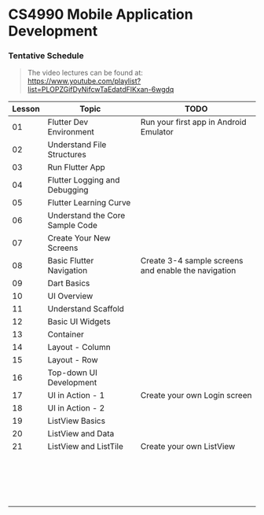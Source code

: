 # CS4990 Mobile Application Development

### Tentative Schedule

> The video lectures can be found at: https://www.youtube.com/playlist?list=PLOPZGifDyNifcwTaEdatdFlKxan-6wgdq

| Lesson | Topic                           | TODO                                                |
| ------ | ------------------------------- | --------------------------------------------------- |
| 01     | Flutter Dev Environment         | Run your first app in Android Emulator              |
| 02     | Understand File Structures      |                                                     |
| 03     | Run Flutter App                 |                                                     |
| 04     | Flutter Logging and Debugging   |                                                     |
| 05     | Flutter Learning Curve          |                                                     |
| 06     | Understand the Core Sample Code |                                                     |
| 07     | Create Your New Screens         |                                                     |
| 08     | Basic Flutter Navigation        | Create 3-4 sample screens and enable the navigation |
| 09     | Dart Basics                     |                                                     |
| 10     | UI Overview                     |                                                     |
| 11     | Understand Scaffold             |                                                     |
| 12     | Basic UI Widgets                |                                                     |
| 13     | Container                       |                                                     |
| 14     | Layout - Column                 |                                                     |
| 15     | Layout - Row                    |                                                     |
| 16     | Top-down UI Development         |                                                     |
| 17     | UI in Action - 1                | Create your own Login screen                        |
| 18     | UI in Action - 2                |                                                     |
| 19     | ListView Basics                 |                                                     |
| 20     | ListView and Data               |                                                     |
| 21     | ListView and ListTile           | Create your own ListView                            |
|        |                                 |                                                     |
|        |                                 |                                                     |
|        |                                 |                                                     |
|        |                                 |                                                     |
|        |                                 |                                                     |
|        |                                 |                                                     |
|        |                                 |                                                     |
|        |                                 |                                                     |
|        |                                 |                                                     |
|        |                                 |                                                     |
|        |                                 |                                                     |
|        |                                 |                                                     |
|        |                                 |                                                     |
|        |                                 |                                                     |
|        |                                 |                                                     |
|        |                                 |                                                     |
|        |                                 |                                                     |
|        |                                 |                                                     |

